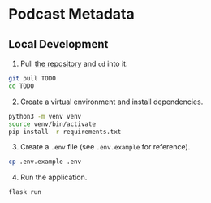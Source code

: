 # Podcast Metadata

## Local Development

1. Pull [the repository]() and `cd` into it.
```bash
git pull TODO
cd TODO
```

2. Create a virtual environment and install dependencies.
```bash
python3 -m venv venv
source venv/bin/activate
pip install -r requirements.txt
```

3. Create a `.env` file (see `.env.example` for reference).
```bash
cp .env.example .env
```

4. Run the application.
```bash
flask run
```